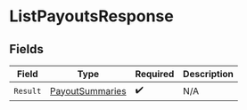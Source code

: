 # ListPayoutsResponse


## Fields

| Field                                                         | Type                                                          | Required                                                      | Description                                                   |
| ------------------------------------------------------------- | ------------------------------------------------------------- | ------------------------------------------------------------- | ------------------------------------------------------------- |
| `Result`                                                      | [PayoutSummaries](../../Models/Components/PayoutSummaries.md) | :heavy_check_mark:                                            | N/A                                                           |